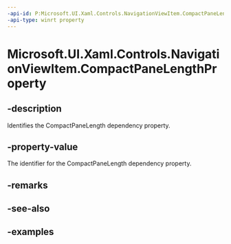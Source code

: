 ```yaml
---
-api-id: P:Microsoft.UI.Xaml.Controls.NavigationViewItem.CompactPaneLengthProperty
-api-type: winrt property
---
```

<!-- Property syntax.
public DependencyProperty CompactPaneLengthProperty { get; }
-->

# Microsoft.UI.Xaml.Controls.NavigationViewItem.CompactPaneLengthProperty


## -description

Identifies the CompactPaneLength dependency property.


## -property-value

The identifier for the CompactPaneLength dependency property.


## -remarks


## -see-also


## -examples


